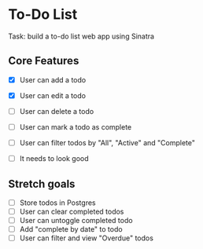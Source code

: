 # To-Do List

Task: build a to-do list web app using Sinatra

## Core Features

- [x] User can add a todo
- [x] User can edit a todo
- [ ] User can delete a todo
- [ ] User can mark a todo as complete
- [ ] User can filter todos by "All", "Active" and "Complete"
- [ ] It needs to look good


## Stretch goals

- [ ] Store todos in Postgres
- [ ] User can clear completed todos
- [ ] User can untoggle completed todo
- [ ] Add "complete by date" to todo
- [ ] User can filter and view "Overdue" todos
